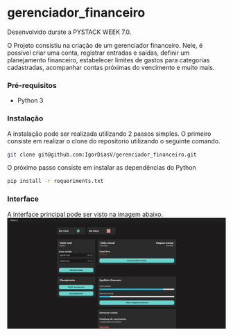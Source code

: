 # gerenciador_financeiro

Desenvolvido durate a PYSTACK WEEK 7.0.

O Projeto consistiu na criação de um gerenciador financeiro. Nele, é possível criar uma conta, registrar entradas e saídas, definir um planejamento financeiro, estabelecer limites de gastos para categorias cadastradas, acompanhar contas próximas do vencimento e muito mais.


### Pré-requisitos

- Python 3

### Instalação

A instalação pode ser realizada utilizando 2 passos simples. O primeiro consiste em realizar o clone do repositorio utilizando o seguinte comando.

```sh
git clone git@github.com:IgorDiasV/gerenciador_financeiro.git
```

O próximo passo consiste em instalar as dependências do Python 

```sh
pip install -r requeriments.txt
```

### Interface

A interface principal pode ser visto na imagem abaixo.
![](imagens/pagina_principal.png)
